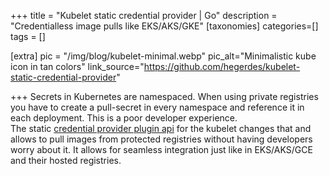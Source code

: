 +++
title = "Kubelet static credential provider | Go"
description = "Credentialless image pulls like EKS/AKS/GKE"
[taxonomies]
categories=[]
tags = []

[extra]
pic = "/img/blog/kubelet-minimal.webp"
pic_alt="Minimalistic kube icon in tan colors"
link_source="https://github.com/hegerdes/kubelet-static-credential-provider"

+++
Secrets in Kubernetes are namespaced. When using private registries you have to create a pull-secret in every namespace and reference it in each deployment. This is a poor developer experience.  
The static [credential provider plugin api](https://kubernetes.io/docs/reference/config-api/kubelet-credentialprovider.v1/) for the kubelet changes that and allows to pull images from protected registries without having developers worry about it. It allows for seamless integration just like in EKS/AKS/GCE and their hosted registries.
